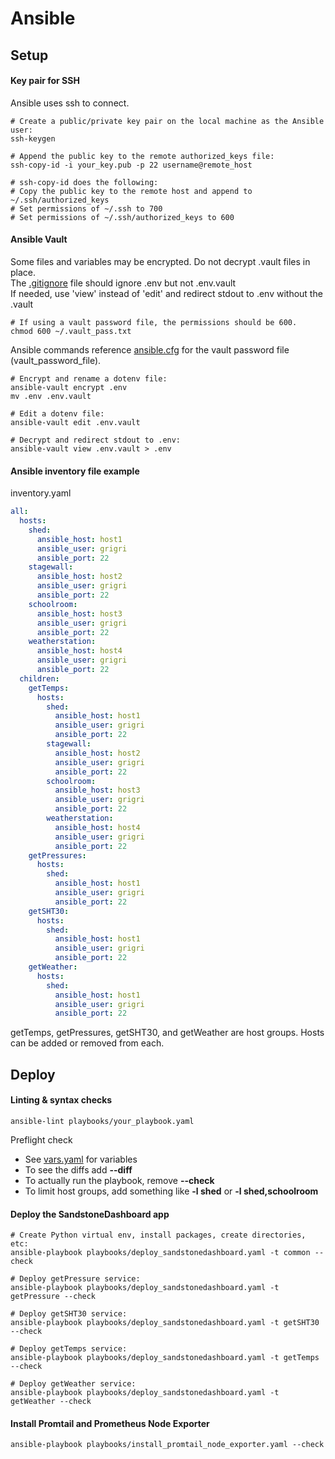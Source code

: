 # Ansible

## Setup

#### Key pair for SSH 

Ansible uses ssh to connect.

```shell
# Create a public/private key pair on the local machine as the Ansible user:
ssh-keygen

# Append the public key to the remote authorized_keys file:
ssh-copy-id -i your_key.pub -p 22 username@remote_host

# ssh-copy-id does the following:
# Copy the public key to the remote host and append to ~/.ssh/authorized_keys
# Set permissions of ~/.ssh to 700
# Set permissions of ~/.ssh/authorized_keys to 600
```

#### Ansible Vault

Some files and variables may be encrypted. Do not decrypt .vault files in place.  
The [.gitignore](../.gitignore) file should ignore .env but not .env.vault  
If needed, use 'view' instead of 'edit' and redirect stdout to .env without the .vault 

```shell
# If using a vault password file, the permissions should be 600.
chmod 600 ~/.vault_pass.txt
```

Ansible commands reference [ansible.cfg](ansible.cfg) for the vault password file (vault_password_file).

```shell
# Encrypt and rename a dotenv file:
ansible-vault encrypt .env
mv .env .env.vault

# Edit a dotenv file:
ansible-vault edit .env.vault

# Decrypt and redirect stdout to .env:
ansible-vault view .env.vault > .env
```

#### Ansible inventory file example

inventory.yaml

```yaml
all:
  hosts:
    shed:
      ansible_host: host1
      ansible_user: grigri
      ansible_port: 22
    stagewall:
      ansible_host: host2
      ansible_user: grigri
      ansible_port: 22
    schoolroom:
      ansible_host: host3
      ansible_user: grigri
      ansible_port: 22
    weatherstation:
      ansible_host: host4
      ansible_user: grigri
      ansible_port: 22
  children:
    getTemps:
      hosts:
        shed:
          ansible_host: host1
          ansible_user: grigri
          ansible_port: 22
        stagewall:
          ansible_host: host2
          ansible_user: grigri
          ansible_port: 22
        schoolroom:
          ansible_host: host3
          ansible_user: grigri
          ansible_port: 22
        weatherstation:
          ansible_host: host4
          ansible_user: grigri
          ansible_port: 22
    getPressures:
      hosts:
        shed:
          ansible_host: host1
          ansible_user: grigri
          ansible_port: 22
    getSHT30:
      hosts:
        shed:
          ansible_host: host1
          ansible_user: grigri
          ansible_port: 22
    getWeather:
      hosts:
        shed:
          ansible_host: host1
          ansible_user: grigri
          ansible_port: 22
```

getTemps, getPressures, getSHT30, and getWeather are host groups. Hosts can be added or removed from each.


## Deploy

#### Linting & syntax checks

```shell
ansible-lint playbooks/your_playbook.yaml
```

Preflight check

* See [vars.yaml](inventory/group_vars/all/vars.yaml) for variables
* To see the diffs add **--diff**
* To actually run the playbook, remove **--check**
* To limit host groups, add something like **-l shed** or **-l shed,schoolroom**

#### Deploy the SandstoneDashboard app

```shell
# Create Python virtual env, install packages, create directories, etc:
ansible-playbook playbooks/deploy_sandstonedashboard.yaml -t common --check

# Deploy getPressure service:
ansible-playbook playbooks/deploy_sandstonedashboard.yaml -t getPressure --check

# Deploy getSHT30 service:
ansible-playbook playbooks/deploy_sandstonedashboard.yaml -t getSHT30 --check

# Deploy getTemps service:
ansible-playbook playbooks/deploy_sandstonedashboard.yaml -t getTemps --check

# Deploy getWeather service:
ansible-playbook playbooks/deploy_sandstonedashboard.yaml -t getWeather --check
```

#### Install Promtail and Prometheus Node Exporter

```shell
ansible-playbook playbooks/install_promtail_node_exporter.yaml --check
```
